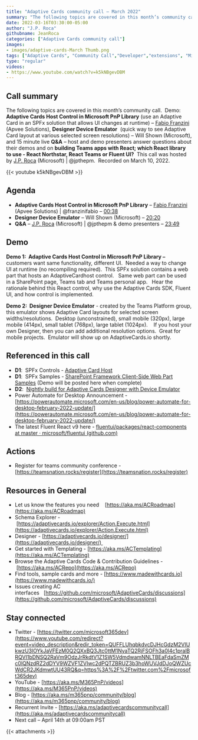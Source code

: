 ```yaml
---
title: "Adaptive Cards community call – March 2022"
summary: "The following topics are covered in this month’s community call.  Demo:  Adaptive Cards Host Control in Microsoft PnP Library (use an Adaptive Card in an SPFx solution that allows UI changes at runtime) – Fabio Franzini (Apvee Solutions), Designer Device Emulator  (quick way to see Adaptive Card layout at various selected screen resolutions) – Will Shown (Microsoft), and 15 minute live Q&A – host and demo presenters answer questions about their demos and on building Teams apps with React; which React library to use - React Northstar, React Teams or Fluent UI?  This call was hosted by J.P. Roca (Microsoft).  Recorded on March 10, 2022."
date: 2022-03-16T03:30:00-05:00
author: "J.P. Roca"
githubname: JeanRoca
categories: ["Adaptive Cards community call"]
images:
- images/adaptive-cards-March Thumb.png
tags: ["Adaptive Cards", "Community Call","Developer","extensions", "Microsoft 365"]
type: "regular"
videos:
- https://www.youtube.com/watch?v=k5kNBgevDBM
---
```


## Call summary

The following topics are covered in this month’s community call.  Demo:  **Adaptive Cards Host Control in Microsoft PnP Library** (use an Adaptive Card in an SPFx solution that allows UI changes at runtime) – [Fabio Franzini](https://twitter.com/franzinifabio) (Apvee Solutions), **Designer Device Emulator**  (quick way to see Adaptive Card layout at various selected screen resolutions) – Will Shown (Microsoft), and 15 minute live **Q&A** – host and demo presenters answer questions about their demos and on **building Teams apps with React; which React library to use - React Northstar, React Teams or Fluent UI?**  This call was hosted by [J.P. Roca](https://twitter.com/jpthepm) (Microsoft) | @jpthepm.  Recorded on March 10, 2022.

{{< youtube k5kNBgevDBM >}}

## Agenda

*   **Adaptive Cards Host Control in Microsoft PnP Library** – [Fabio Franzini](https://twitter.com/franzinifabio) (Apvee Solutions) | @franzinifabio – [00:38](https://youtu.be/k5kNBgevDBM?t=38)
*   **Designer Device Emulator** – Will Shown (Microsoft) – [20:20](https://youtu.be/k5kNBgevDBM?t=1220)
*   **Q&A** – [J.P. Roca](https://twitter.com/jpthepm) (Microsoft) | @jpthepm & demo presenters – [23:49](https://youtu.be/k5kNBgevDBM?t=1429)

## Demo

**Demo 1:  Adaptive Cards Host Control in Microsoft PnP Library –** customers want same functionality, different UI.  Needed a way to change UI at runtime (no recompiling required).  This SPFx solution contains a web part that hosts an AdaptiveCardhost control.   Same web part can be used in a SharePoint page, Teams tab and Teams personal app.   Hear the rationale behind this React control, why use the Adaptive Cards SDK, Fluent UI, and how control is implemented. 

**Demo 2:  Designer Device Emulator** - created by the Teams Platform group, this emulator shows Adaptive Card layouts for selected screen widths/resolutions.  Desktop (unconstrained), small mobile (320px), large mobile (414px), small tablet (768px), large tablet (1024px).    If you host your own Designer, then you can add additional resolution options.  Great for mobile projects.  Emulator will show up on AdaptiveCards.io shortly.   

## Referenced in this call

*   **D1**:  SPFx Controls - [Adaptive Card Host](https://pnp.github.io/sp-dev-fx-controls-react/controls/AdaptiveCardHost/) 
*   **D1**:  SPFx Samples - [SharePoint Framework Client-Side Web Part Samples](https://pnp.github.io/sp-dev-fx-webparts/) (Demo will be posted here when complete) 
*   **D2**:  [Nightly build for Adaptive Cards Designer with Device Emulator](https://adaptivecardsci.z5.web.core.windows.net/designer) 
*   Power Automate for Desktop Announcement - [https://powerautomate.microsoft.com/en-us/blog/power-automate-for-desktop-february-2022-update/](https://powerautomate.microsoft.com/en-us/blog/power-automate-for-desktop-february-2022-update/)
*   The latest Fluent React v9 here - [fluentui/packages/react-components at master · microsoft/fluentui (github.com)](https://github.com/microsoft/fluentui/tree/master/packages/react-components#readme)

## Actions 

*   Register for teams community conference - [https://teamsnation.rocks/register](https://teamsnation.rocks/register)

## Resources in General

*   Let us know the features you need    [https://aka.ms/ACRoadmap](https://aka.ms/ACRoadmap)
*   Schema Explorer - [https://adaptivecards.io/explorer/Action.Execute.html](https://adaptivecards.io/explorer/Action.Execute.html)
*   Designer - [https://adaptivecards.io/designer/](https://adaptivecards.io/designer/) 
*   Get started with Templating - [https://aka.ms/ACTemplating](https://aka.ms/ACTemplating)
*   Browse the Adaptive Cards Code & Contribution Guidelines - [https://aka.ms/ACRepo](https://aka.ms/ACRepo)
*   Find tools, sample cards and more - [https://www.madewithcards.io](https://www.madewithcards.io/)
*   Issues creating AC interfaces   [https://github.com/microsoft/AdaptiveCards/discussions](https://github.com/microsoft/AdaptiveCards/discussions)

## Stay connected

*   Twitter - [https://twitter.com/microsoft365dev](https://www.youtube.com/redirect?event=video_description&redir_token=QUFFLUhqbkdvcDJHcGdzM2VIUkwzU3lOYkJaVFEzM0Q2QXxBQ3Jtc0ttM1NyaTQ2RjFSOFh3a0l4c1pralBRQVI1bDNSQ2RaVm9OdzJrRkdtV1Z1SW5VdmdwamNNLTBEaFdaSmZMc0lQNzdRZ2dDYV9WZVF1ZVIwc2dPQTZBRUZ3b3hoWUVJdDJoQWZUcWdCR2JKdmwtUU43RQ&q=https%3A%2F%2Ftwitter.com%2Fmicrosoft365dev)​
*   YouTube - [https://aka.ms/M365PnP/videos](https://aka.ms/M365PnP/videos)​
*   Blog - [https://aka.ms/m365pnp/community/blog](https://aka.ms/m365pnp/community/blog)
*   Recurrent Invite - [https://aka.ms/adaptivecardscommunitycall](https://aka.ms/adaptivecardscommunitycall)
*   Next call – April 14th at 09:00am PST


{{< attachments >}}
